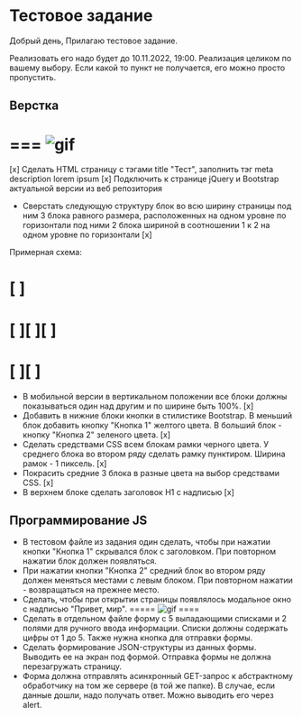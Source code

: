 # Тестовое задание

Добрый день,
Прилагаю тестовое задание.

Реализовать его надо будет до 10.11.2022, 19:00. Реализация целиком по
вашему выбору.
Если какой то пункт не получается, его можно просто пропустить.


##  Верстка
===
![gif](https://media.giphy.com/media/LFwGNn0QBdGakQzN67/giphy.gif)
===

[x] Сделать HTML страницу с тэгами title "Тест", заполнить тэг meta
description lorem ipsum 
[x] Подключить к странице jQuery и Bootstrap актуальной версии из веб
репозитория 
* Сверстать следующую структуру
блок во всю ширину страницы
под ним 3 блока равного размера, расположенных на одном уровне по горизонтали
под ними 2 блока шириной в соотношении 1 к 2 на одном уровне по горизонтали [x]

Примерная схема:

[ ]
===
[ ][ ][ ]
===
[ ][ ]
===

* В мобильной версии в вертикальном положении все блоки должны
показываться один над другим и по ширине быть 100%. [x]
* Добавить в нижние блоки кнопки в стилистике Bootstrap. В меньший
блок добавить кнопку "Кнопка 1" желтого цвета. В больший блок - кнопку
"Кнопка 2" зеленого цвета. [x]
* Сделать средствами CSS всем блокам рамки черного цвета. У среднего
блока во втором ряду сделать рамку пунктиром. Ширина рамок - 1
пиксель. [x]
* Покрасить средние 3 блока в разные цвета на выбор средствами CSS. [x]
* В верхнем блоке сделать заголовок H1 с надписью [x]

##  Программирование JS
* В тестовом файле из задания один сделать, чтобы при нажатии кнопки
"Кнопка 1" скрывался блок с заголовком. При повторном нажатии блок
должен появляться.
* При нажатии кнопки "Кнопка 2" средний блок во втором ряду должен
меняться местами с левым блоком. При повторном нажатии - возвращаться
на прежнее место.
* Сделать, чтобы при открытии страницы появлялось модальное окно с
надписью "Привет, мир".
=====
![gif](https://media.giphy.com/media/A7Fm3UCmfoBLggZsk0/giphy.gif)
====
* Сделать в отдельном файле форму с 5 выпадающими списками и 2
полями для ручного ввода информации. Списки должны содержать цифры от
1 до 5. Также нужна кнопка для отправки формы.
* Сделать формирование JSON-структуры из данных формы. Выводить ее
на экран под формой. Отправка формы не должна перезагружать страницу.
* Форма должна отправлять асинхронный GET-запрос к абстрактному
обработчику на том же сервере (в той же папке). В случае, если данные
дошли, надо получать ответ. Можно выводить его через alert.

